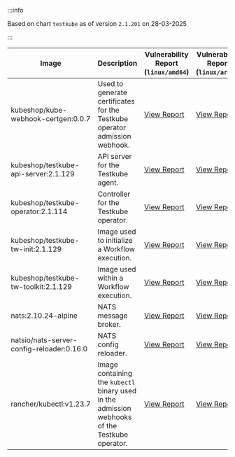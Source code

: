 :::info

Based on chart `testkube` as of version `2.1.201` on 28-03-2025

:::

| Image | Description | Vulnerability Report (`linux/amd64`) | Vulnerability Report (`linux/arm64`) | Docker Image |
|-------|-------------|----------------------------------------|----------------------------------------|--------------|
| kubeshop/kube-webhook-certgen:0.0.7 | Used to generate certificates for the Testkube operator admission webhook. | [View Report](./kube-webhook-certgen-0.0.7_linux_amd64.md) | [View Report](./kube-webhook-certgen-0.0.7_linux_arm64.md) | [View Image](https://hub.docker.com/layers/kubeshop/kube-webhook-certgen/0.0.7/images/sha256-99c5ac7ef7cf17b180a3ae9d11144120ff203017d6bd805dc95ab2648a5a6e7e?context=explore) |
| kubeshop/testkube-api-server:2.1.129 | API server for the Testkube agent. | [View Report](./testkube-api-server-2.1.129_linux_amd64.md) | [View Report](./testkube-api-server-2.1.129_linux_arm64.md) | [View Image](https://hub.docker.com/layers/kubeshop/testkube-api-server/2.1.129/images/sha256-3d9698af69ddb664d4c6671d6a693ce95698aafd47e249f17362946dd78bb01e?context=explore) |
| kubeshop/testkube-operator:2.1.114 | Controller for the Testkube operator. | [View Report](./testkube-operator-2.1.114_linux_amd64.md) | [View Report](./testkube-operator-2.1.114_linux_arm64.md) | [View Image](https://hub.docker.com/layers/kubeshop/testkube-operator/2.1.114/images/sha256-991e29661ac75736b10a7ec5a1dc37076c0c1e21195c2e1fe0df6ed8a0d39964?context=explore) |
| kubeshop/testkube-tw-init:2.1.129 | Image used to initialize a Workflow execution. | [View Report](./testkube-tw-init-2.1.129_linux_amd64.md) | [View Report](./testkube-tw-init-2.1.129_linux_arm64.md) | [View Image](https://hub.docker.com/layers/kubeshop/testkube-tw-init/2.1.129/images/sha256-fcf16b6000c6a41b752cb2243b79538ff183fc7755245fffc51113a7d0bfb3f7?context=explore) |
| kubeshop/testkube-tw-toolkit:2.1.129 | Image used within a Workflow execution. | [View Report](./testkube-tw-toolkit-2.1.129_linux_amd64.md) | [View Report](./testkube-tw-toolkit-2.1.129_linux_arm64.md) | [View Image](https://hub.docker.com/layers/kubeshop/testkube-tw-toolkit/2.1.129/images/sha256-1aafa5b48b322677e351ce5bf127efa282570bfcb7bc7b45c93929721898b8d2?context=explore) |
| nats:2.10.24-alpine | NATS message broker. | [View Report](./nats-2.10.24-alpine_linux_amd64.md) | [View Report](./nats-2.10.24-alpine_linux_arm64.md) | [View Image](https://hub.docker.com/layers/library/nats/2.10.24-alpine/images/sha256-d13ec5ce79a02e1be937820dd36db611e25bd0c08cd9947fa9a5d52a56bf91fc?context=explore) |
| natsio/nats-server-config-reloader:0.16.0 | NATS config reloader. | [View Report](./nats-server-config-reloader-0.16.0_linux_amd64.md) | [View Report](./nats-server-config-reloader-0.16.0_linux_arm64.md) | [View Image](https://hub.docker.com/layers/natsio/nats-server-config-reloader/0.16.0/images/sha256-6e1f185d0f39fdf6032872bd20f1ce134d4e18c923d55f7cf93d40afcf6a8ffe?context=explore) |
| rancher/kubectl:v1.23.7 | Image containing the `kubectl` binary used in the admission webhooks of the Testkube operator. | [View Report](./kubectl-v1.23.7_linux_amd64.md) | [View Report](./kubectl-v1.23.7_linux_arm64.md) | [View Image](https://hub.docker.com/layers/rancher/kubectl/v1.23.7/images/sha256-139cffe27d95d9b3cdeb782a7456cf5eb6a2d18b7a90b85a2c0bde4ff295bae8?context=explore) |
